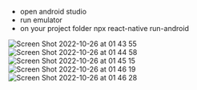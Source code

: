 - open android studio
- run emulator
- on your project folder npx react-native run-android




![Screen Shot 2022-10-26 at 01 43 55](https://user-images.githubusercontent.com/50768273/197896988-061c6e81-7c14-4f15-93eb-42bf6194e69b.png)
![Screen Shot 2022-10-26 at 01 44 58](https://user-images.githubusercontent.com/50768273/197896995-c08285c3-0bb4-4235-bf6d-045b0827cbce.png)
![Screen Shot 2022-10-26 at 01 45 15](https://user-images.githubusercontent.com/50768273/197896997-ce17a21b-406c-41ae-81c9-e202e81d6b4c.png)
![Screen Shot 2022-10-26 at 01 46 19](https://user-images.githubusercontent.com/50768273/197896998-76e8c99b-fc84-4c11-8163-9fe8418f2330.png)
![Screen Shot 2022-10-26 at 01 46 28](https://user-images.githubusercontent.com/50768273/197897001-c7dffb5d-7320-4bee-bdb7-ef436527065c.png)
